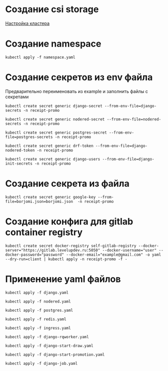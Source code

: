 # Создание csi storage

[Настройка кластера](./cluster/README.md)

# Создание namespace

`kubectl apply -f namespace.yaml`

# Создание секретов из env файла

Предварительно переименовать из example и заполнить файлы с секретами

`kubectl create secret generic django-secret --from-env-file=django-secrets -n receipt-promo`

`kubectl create secret generic nodered-secret --from-env-file=nodered-secrets -n receipt-promo`

`kubectl create secret generic postgres-secret --from-env-file=postgres-secrets -n receipt-promo`

`kubectl create secret generic drf-token --from-env-file=django-nodered-token -n receipt-promo`

`kubectl create secret generic django-users --from-env-file=django-init-secrets -n receipt-promo`

# Создание секрета из файла

`kubectl create secret generic google-key --from-file=borjomi.json=borjomi.json  -n receipt-promo`

# Создание конфига для gitlab container registry

`kubectl create secret docker-registry self-gitlab-registry --docker-server="https://gitlab.levelupdev.ru:5050" --docker-username="user" --docker-password="password" --docker-email="example@gmail.com" -o yaml --dry-run=client | kubectl apply -n receipt-promo -f -`

# Применение yaml файлов

`kubectl apply -f django.yaml`

`kubectl apply -f nodered.yaml`

`kubectl apply -f postgres.yaml`

`kubectl apply -f redis.yaml`

`kubectl apply -f ingress.yaml`

`kubectl apply -f django-rqworker.yaml`

`kubectl apply -f django-start-draw.yaml`

`kubectl apply -f django-start-promotion.yaml`

`kubectl apply -f django-job.yaml`

